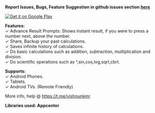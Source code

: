 **Report Issues, Bugs, Feature Suggestion in github issues section [here](https://github.com/visnkmr/calculator/issues)**

[![Get it on Google Play](https://play.google.com/intl/en_us/badges/images/badge_new.png)](https://play.google.com/store/apps/details?id=io.github.visnkmr.calculator)
  
**Features:**  
✓ Advance Result Prompts: Shows instant result, if you were to press a number next, above the number.  
✓ Share, Backup your past calculations.  
✓ Saves infinite history of calculations.  
✓ Do basic calculations such as addition, subtraction, multiplication and division.  
✓ Do scientific operations such as ^,sin,cos,log,sqrt,cbrt.  
  
**Supports:**  
✓ Android Phones.  
✓ Tablets.  
✓ Android TVs. (Remote Friendly)  
  
More info, help @ https://t.me/vishnunkmr  
  
**Libraries used: Appcenter**
